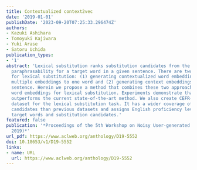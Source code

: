 ```yaml
---
title: Contextualized context2vec
date: '2019-01-01'
publishDate: '2023-09-20T07:25:33.296474Z'
authors:
- Kazuki Ashihara
- Tomoyuki Kajiwara
- Yuki Arase
- Satoru Uchida
publication_types:
- '1'
abstract: 'Lexical substitution ranks substitution candidates from the viewpoint of
  paraphrasability for a target word in a given sentence. There are two major approaches
  for lexical substitution: (1) generating contextualized word embeddings by assigning
  multiple embeddings to one word and (2) generating context embeddings using the
  sentence. Herein we propose a method that combines these two approaches to contextualize
  word embeddings for lexical substitution. Experiments demonstrate that our method
  outperforms the current state-of-the-art method. We also create CEFR-LP, a new evaluation
  dataset for the lexical substitution task. It has a wider coverage of substitution
  candidates than previous datasets and assigns English proficiency levels to all
  target words and substitution candidates.'
featured: false
publication: '*Proceedings of the 5th Workshop on Noisy User-generated Text (W-NUT
  2019)*'
url_pdf: https://www.aclweb.org/anthology/D19-5552
doi: 10.18653/v1/D19-5552
links:
- name: URL
  url: https://www.aclweb.org/anthology/D19-5552
---
```


